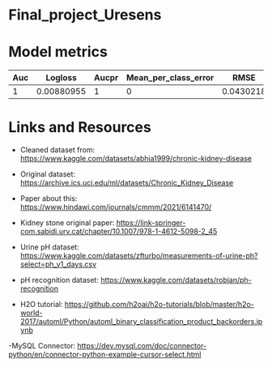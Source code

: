 # Final_project_Uresens


# Model metrics
| Auc | Logloss | Aucpr | Mean_per_class_error | RMSE | MSE |
| --- | --- | --- | --- | --- | --- |
| 1 | 0.00880955 | 1 | 0 | 0.0430218 | 0.00185088 |



# Links and Resources

- Cleaned dataset from: https://www.kaggle.com/datasets/abhia1999/chronic-kidney-disease
- Original dataset: https://archive.ics.uci.edu/ml/datasets/Chronic_Kidney_Disease
- Paper about this: https://www.hindawi.com/journals/cmmm/2021/6141470/

- Kidney stone original paper: https://link-springer-com.sabidi.urv.cat/chapter/10.1007/978-1-4612-5098-2_45

- Urine pH dataset: https://www.kaggle.com/datasets/zfturbo/measurements-of-urine-ph?select=ph_v1_days.csv
  
- pH recognition dataset: https://www.kaggle.com/datasets/robjan/ph-recognition

- H2O tutorial: https://github.com/h2oai/h2o-tutorials/blob/master/h2o-world-2017/automl/Python/automl_binary_classification_product_backorders.ipynb

-MySQL Connector: https://dev.mysql.com/doc/connector-python/en/connector-python-example-cursor-select.html
